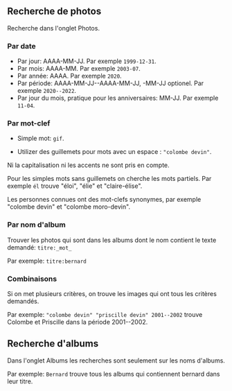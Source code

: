## Recherche de photos 

Recherche dans l'onglet Photos.

### Par date
* Par jour: AAAA-MM-JJ. Par exemple `1999-12-31`.
* Par mois: AAAA-MM. Par exemple `2003-07`.
* Par année: AAAA. Par exemple `2020`.
* Par période: AAAA-MM-JJ--AAAA-MM-JJ, -MM-JJ optionel. Par exemple `2020--2022`.
* Par jour du mois, pratique pour les anniversaires: MM-JJ. Par exemple `11-04`.

### Par mot-clef

* Simple mot: `gif`.

* Utilizer des guillemets pour mots avec un espace : `"colombe devin"`.

Ni la capitalisation ni les accents ne sont pris en compte.

Pour les simples mots sans guillemets on cherche les mots partiels.
Par exemple `él` trouve "éloi", "élie" et "claire-élise".

Les personnes connues ont des mot-clefs synonymes, par exemple
"colombe devin" et "colombe moro-devin".

### Par nom d'album

Trouver les photos qui sont dans les albums dont le nom contient le texte demandé: `titre:_mot_`

Par exemple: `titre:bernard`

### Combinaisons

Si on met plusieurs critères, on trouve les images qui ont tous les
critères demandés.

Par exemple: `"colombe devin" "priscille devin" 2001--2002`
trouve Colombe et Priscille dans la période 2001--2002.

## Recherche d'albums

Dans l'onglet Albums les recherches sont seulement sur les noms d'albums.

Par exemple: `Bernard` trouve tous les albums qui contiennent
bernard dans leur titre.
